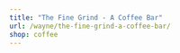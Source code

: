 ```yaml
---
title: "The Fine Grind - A Coffee Bar"
url: /wayne/the-fine-grind-a-coffee-bar/
shop: coffee
---
```

